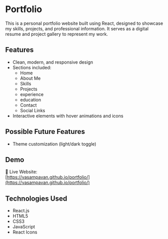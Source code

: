 #  Portfolio

This is a personal portfolio website built using React, designed to showcase my skills, projects, and professional information. It serves as a digital resume and project gallery to represent my work.

## Features

- Clean, modern, and responsive design
- Sections included:
  - Home
  - About Me
  - Skills
  - Projects
  - experience
  - education
  - Contact
  - Social Links
- Interactive elements with hover animations and icons

## Possible Future Features

- Theme customization (light/dark toggle)



## Demo

🔗 Live Website:  
[https://vasampavan.github.io/portfolio/](https://vasampavan.github.io/portfolio/)

## Technologies Used

- React.js  
- HTML5  
- CSS3  
- JavaScript  
- React Icons  

